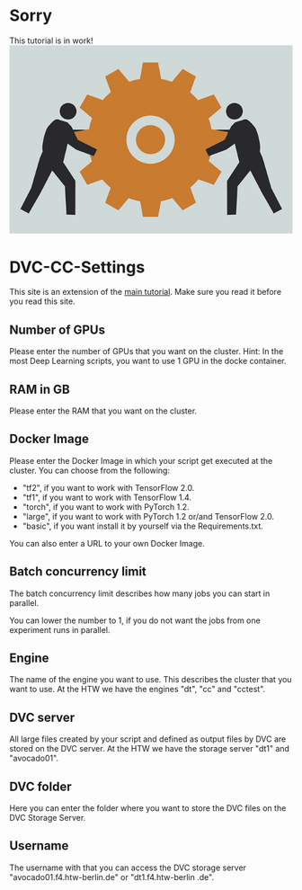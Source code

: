 # Sorry
This tutorial is in work!
![IN WORK](work-2062096_640.jpg)


# DVC-CC-Settings

This site is an extension of the [main tutorial](Get_Started.md). Make sure you read it before you read this site.

## Number of GPUs

Please enter the number of GPUs that you want on the cluster. Hint: In the most Deep Learning scripts, you want to 
use 1 GPU in the docke container.

## RAM in GB
Please enter the RAM that you want on the cluster.

## Docker Image
Please enter the Docker Image in which your script get executed at the cluster. You can choose from the following:

- "tf2", if you want to work with TensorFlow 2.0.
- "tf1", if you want to work with TensorFlow 1.4.
- "torch", if you want to work with PyTorch 1.2.
- "large", if you want to work with PyTorch 1.2 or/and TensorFlow 2.0.
- "basic", if you want install it by yourself via the Requirements.txt.

You can also enter a URL to your own Docker Image.

## Batch concurrency limit
The batch concurrency limit describes how many jobs you can start in parallel.

You can lower the number to 1, if you do not want the jobs from one experiment runs in parallel.

## Engine
The name of the engine you want to use. This describes the cluster that you want to use.
At the HTW we have the engines "dt", "cc" and "cctest".


## DVC server
All large files created by your script and defined as output files by DVC are stored on the DVC server.
At the HTW we have the storage server "dt1" and "avocado01".

## DVC folder
Here you can enter the folder where you want to store the DVC files on the DVC Storage Server.

## Username
The username with that you can access the DVC storage server "avocado01.f4.htw-berlin.de" or "dt1.f4.htw-berlin
.de".